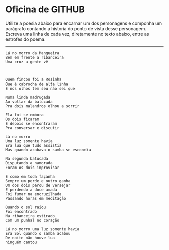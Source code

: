 Oficina de GITHUB
=================

Utilize a poesia abaixo para encarnar um dos personagens e componha um parágrafo contando a historia do ponto de vista desse personagem. Escreva uma linha de cada vez, diretamente no texto abaixo, entre as estrofes do poema.

---

    Lá no morro da Mangueira
    Bem em frente a ribanceira
    Uma cruz a gente vê

    
    
    Quem fincou foi a Rosinha
    Que é cabrocha de alta linha
    E nos olhos tem seu não sei que

    Numa linda madrugada
    Ao voltar da batucada
    Pra dois malandros olhou a sorrir

    Ela foi se embora
    Os dois ficaram
    E depois se encontraram
    Pra conversar e discutir

    Lá no morro 
    Uma luz somente havia
    Era lua que tudo assistia
    Mas quando acabava o samba se escondia

    Na segunda batucada 
    Disputando a namorada 
    Foram os dois improvisar

    E como em toda façanha
    Sempre um perde e outro ganha
    Um dos dois parou de versejar
    E perdendo a doce amada
    Foi fumar na encruzilhada
    Passando horas em meditação

    Quando o sol raiou 
    Foi encontrado 
    Na ribanceira estirado
    Com um punhal no coração

    Lá no morro uma luz somente havia
    Era Sol quando o samba acabou
    De noite não houve lua 
    ninguém cantou
